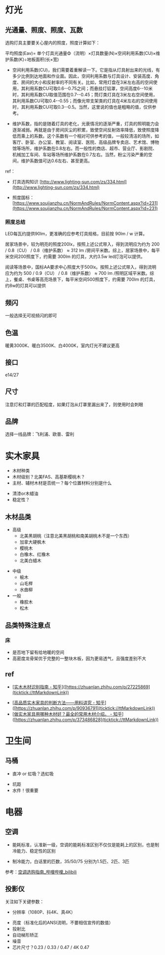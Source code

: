# 灯光
      
## 光通量、照度、照度、瓦数

选购灯具主要要关心屋内的照度，照度计算如下：

平均照度(Eav)= 单个灯具光通量Φ（流明）×灯具数量(N)×空间利用系数(CU)×维护系数(K)÷地板面积(长×宽) 

- 空间利用系数(CU)，我们需要着重解读一下。它是指从灯具射出来的光线，有多少比例到达地面和作业面。因此，空间利用系数与灯具设计、安装高度、角度、房间的大小和反射率的不同有关。比如，常用灯盘在3米左右高的空间使用，其利用系数CU可取0.6--0.75之间；而悬挂灯铝罩，空间高度6--10米时，其利用系数CU取值范围在0.7--0.45；筒灯类灯具在3米左右空间使用，其利用系数CU可取0.4--0.55；而像光带支架类的灯具在4米左右的空间使用时，其利用系数CU可取0.3--0.5。当然，这里说的值也是粗略的值，仅供参考。

- 维护系数，指的是随着灯具的老化，光衰情况的逐渐严重，灯具的照明能力会逐渐减弱。再就是由于房间灰尘的积累，致使空间反射效率降低，致使照度降低而乘上的系数。这个系数有一个相对可供参考的值，一般较清洁的场所，如客厅、卧室、办公室、教室、阅读室、医院、高级品牌专卖店、艺术馆、博物馆等场所，维护系数在0.8左右。而一般性的商店、超市、营业厅、影剧院、机械加工车间、车站等场所维护系数在0.7左右。当然，粉尘污染严重的空间，维护系数值可达0.6左右、甚至更高。
  

ref：
- 灯具选购知识 [http://www.lighting-sun.com/zs/334.html](http://www.lighting-sun.com/zs/334.html)
* 照度国标：[https://www.soujianzhu.cn/NormAndRules/NormContent.aspx?id=231](https://www.soujianzhu.cn/NormAndRules/NormContent.aspx?id=231)
  

### 照度总结

LED每瓦约提供90lm，更准确的应参考灯具规格，目前按 90lm / w 计算。

居家场景中，较为明亮的照度200lx，按照上述公式带入，得到流明应为约为 200 / 0.8（CU） / 0.8（维护系数） ≈ 312 lm /房间平米数。综上，居家场景中，每平米空间200照度下，约需要 300lm 的灯具，大约3.5w led灯泡可以提供。

阅读等场景中，国标AA要求中心照度大于500lx。按照上述公式带入，得到流明应为约为 500 / 0.9（CU） / 0.8（维护系数） ≈ 700 lm /照明区域平米数。综上，餐桌、书桌等高亮场景下，每平米空间500照度下，约需要 700lm 的灯具，约8w的灯具可以提供

  
## 频闪

一般选择无可视频闪的即可

## 色温

暖黄3000K、暖白3500K、白4000K，室内灯光不建议更高

## 接口

e14/27

## 尺寸

注意灯和灯罩的匹配程度，如果灯泡从灯罩里漏出来了，则使用时会刺眼

## 品牌

选择一线品牌：飞利浦、欧普、雷利



# 实木家具
- 木材种类
- 木材级别？北美FAS、高基斯樱桃木？
- 主材、辅材木材是否统一？每个位置材料分别是什么
* 清漆or木蜡油
* 稳定性？

## 木材品类
- 高级
    * 北美黑胡桃（注意北美黑胡桃和南美胡桃木不是一个东西）
    * 加拿大硬枫木
    * 樱桃木
    * 白橡木、红橡木
    * 北美白蜡木
* 中级
    * 榆木
    * 山毛榉
    * 水曲柳
* 一般
    * 橡胶木
    * 松木

  
## 品类特殊注意点

### 床

- 是否地下留有给地暖的空间
- 高密度龙骨架优于完整的一整块木板，因为更易透气，且强度差别不大

## ref

- [[实木木材识别指南 - 知乎](https://zhuanlan.zhihu.com/p/27225869)]([https://zhuanlan.zhihu.com/p/27225869](ticktick://ttMarkdownLink))
* [[高品质实木家具的判断方法——用料讲究 - 知乎](https://zhuanlan.zhihu.com/p/90936791)]([https://zhuanlan.zhihu.com/p/90936791](ticktick://ttMarkdownLink))
* [[做实木家具用哪种木材好？最全的常用木材介绍。 - 知乎](https://zhuanlan.zhihu.com/p/373486828)]([https://zhuanlan.zhihu.com/p/373486828](ticktick://ttMarkdownLink))

# 卫生间

## 马桶
- 直冲 or 虹吸？选虹吸
* 坑距
* 水件！很重要


# 电器

## 空调
- 能耗标准，认准新一级，空调的能耗标准区别不仅仅是能耗上的区别，也是制冷能力、稳定性的区别
* 制冷能力，白话里的匹数，35/50/75 分别为1.5匹、2匹、3匹

参考：[空调选购指南_哔哩哔哩_bilibili](https://www.bilibili.com/video/BV1Jg4y1q7D2/)

## 投影仪
关注如下关键参数：
- 分辨率（1080P、抖4K、真4K）
* 亮度（标准化后的ANSI流明，不要相信宣传的数值）
* 投射比
* 自动梯形矫正
* 噪音
* 芯片尺寸？0.23 / 0.33 / 0.47 / 4K 0.47